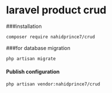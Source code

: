 # laravel product crud

###installation
```sh
composer require nahidprince7/crud
```

###for database migration
```php
php artisan migrate
```

#### Publish configuration

```sh
php artisan vendor:nahidprince7/crud
```
